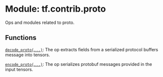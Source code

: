 <div itemscope itemtype="http://developers.google.com/ReferenceObject">
<meta itemprop="name" content="tf.contrib.proto" />
<meta itemprop="path" content="Stable" />
</div>

# Module: tf.contrib.proto

Ops and modules related to proto.

<!-- Placeholder for "Used in" -->


## Functions

[`decode_proto(...)`](../../tf/io/decode_proto.md): The op extracts fields from a serialized protocol buffers message into tensors.

[`encode_proto(...)`](../../tf/io/encode_proto.md): The op serializes protobuf messages provided in the input tensors.


